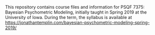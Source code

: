 This repository contains course files and information for PSQF 7375: Bayesian Psychometric Modeling, initially taught in Spring 2019 at the University of Iowa. During the term, the syllabus is available at https://jonathantemplin.com/bayesian-psychometric-modeling-spring-2019/   
